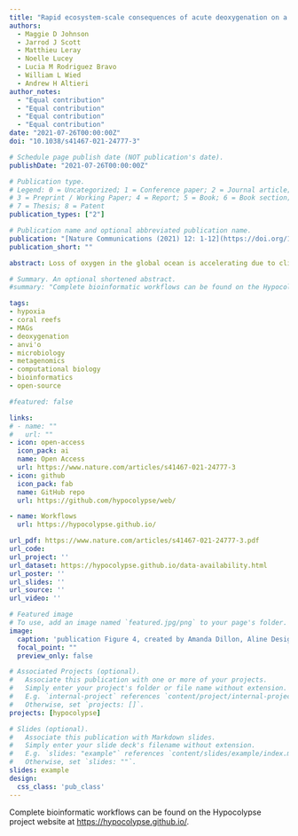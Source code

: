 ```yaml
---
title: "Rapid ecosystem-scale consequences of acute deoxygenation on a Caribbean coral reef"
authors:
  - Maggie D Johnson
  - Jarrod J Scott
  - Matthieu Leray
  - Noelle Lucey
  - Lucia M Rodriguez Bravo
  - William L Wied
  - Andrew H Altieri
author_notes:
  - "Equal contribution"
  - "Equal contribution"
  - "Equal contribution"
  - "Equal contribution"
date: "2021-07-26T00:00:00Z"
doi: "10.1038/s41467-021-24777-3"

# Schedule page publish date (NOT publication's date).
publishDate: "2021-07-26T00:00:00Z"

# Publication type.
# Legend: 0 = Uncategorized; 1 = Conference paper; 2 = Journal article;
# 3 = Preprint / Working Paper; 4 = Report; 5 = Book; 6 = Book section;
# 7 = Thesis; 8 = Patent
publication_types: ["2"]

# Publication name and optional abbreviated publication name.
publication: "[Nature Communications (2021) 12: 1-12](https://doi.org/10.1038/s41467-021-24777-3)"
publication_short: ""

abstract: Loss of oxygen in the global ocean is accelerating due to climate change and eutrophication, but how acute deoxygenation events affect tropical marine ecosystems remains poorly understood. Here we integrate analyses of coral reef benthic communities with microbial community sequencing to show how a deoxygenation event rapidly altered benthic community composition and microbial assemblages in a shallow tropical reef ecosystem. Conditions associated with the event precipitated coral bleaching and mass mortality, causing a 50% loss of live coral and a shift in the benthic community that persisted a year later. Conversely, the unique taxonomic and functional profile of hypoxia-associated microbes rapidly reverted to a normoxic assemblage one month after the event. The decoupling of ecological trajectories among these major functional groups following an acute event emphasizes the need to incorporate deoxygenation as an emerging stressor into coral reef research and management plans to combat escalating threats to reef persistence.

# Summary. An optional shortened abstract.
#summary: "Complete bioinformatic workflows can be found on the Hypocolypse project website at https://hypocolypse.github.io/."

tags:
- hypoxia
- coral reefs
- MAGs
- deoxygenation
- anvi'o
- microbiology
- metagenomics
- computational biology
- bioinformatics
- open-source

#featured: false

links:
# - name: ""
#   url: ""
- icon: open-access
  icon_pack: ai
  name: Open Access
  url: https://www.nature.com/articles/s41467-021-24777-3
- icon: github
  icon_pack: fab
  name: GitHub repo
  url: https://github.com/hypocolypse/web/

- name: Workflows
  url: https://hypocolypse.github.io/

url_pdf: https://www.nature.com/articles/s41467-021-24777-3.pdf
url_code: 
url_project: ''
url_dataset: https://hypocolypse.github.io/data-availability.html
url_poster: ''
url_slides: ''
url_source: ''
url_video: ''

# Featured image
# To use, add an image named `featured.jpg/png` to your page's folder.
image:
  caption: 'publication Figure 4, created by Amanda Dillon, Aline Design LLC.'
  focal_point: ""
  preview_only: false

# Associated Projects (optional).
#   Associate this publication with one or more of your projects.
#   Simply enter your project's folder or file name without extension.
#   E.g. `internal-project` references `content/project/internal-project/index.md`.
#   Otherwise, set `projects: []`.
projects: [hypocolypse]

# Slides (optional).
#   Associate this publication with Markdown slides.
#   Simply enter your slide deck's filename without extension.
#   E.g. `slides: "example"` references `content/slides/example/index.md`.
#   Otherwise, set `slides: ""`.
slides: example
design:
  css_class: 'pub_class'
---
```


Complete bioinformatic workflows can be found on the Hypocolypse project website at https://hypocolypse.github.io/.

<script type='text/javascript' src='https://d1bxh8uas1mnw7.cloudfront.net/assets/embed.js'></script>

<span data-badge-type="medium-donut" data-doi="10.1038/s41467-021-24777-3" data-condensed="true" data-hide-no-mentions="true" class="altmetric-embed"></span> <span class="__dimensions_badge_embed__" data-doi="10.1038/s41467-021-24777-3" data-hide-zero-citations="false" data-legend="hover-right"></span><script async src="https://badge.dimensions.ai/badge.js" charset="utf-8"></script>

<br/>

